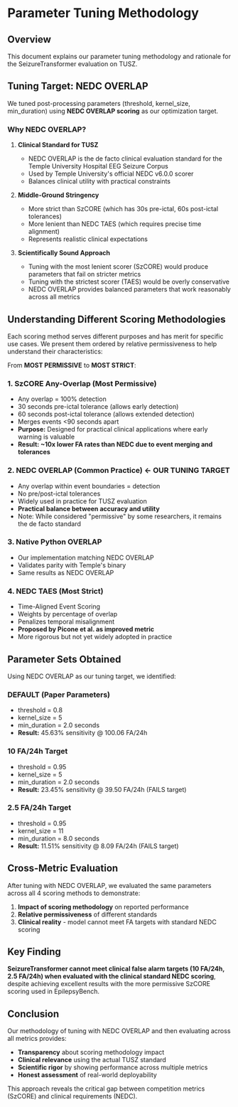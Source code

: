 # Parameter Tuning Methodology

## Overview
This document explains our parameter tuning methodology and rationale for the SeizureTransformer evaluation on TUSZ.

## Tuning Target: NEDC OVERLAP
We tuned post-processing parameters (threshold, kernel_size, min_duration) using **NEDC OVERLAP scoring** as our optimization target.

### Why NEDC OVERLAP?

1. **Clinical Standard for TUSZ**
   - NEDC OVERLAP is the de facto clinical evaluation standard for the Temple University Hospital EEG Seizure Corpus
   - Used by Temple University's official NEDC v6.0.0 scorer
   - Balances clinical utility with practical constraints

2. **Middle-Ground Stringency**
   - More strict than SzCORE (which has 30s pre-ictal, 60s post-ictal tolerances)
   - More lenient than NEDC TAES (which requires precise time alignment)
   - Represents realistic clinical expectations

3. **Scientifically Sound Approach**
   - Tuning with the most lenient scorer (SzCORE) would produce parameters that fail on stricter metrics
   - Tuning with the strictest scorer (TAES) would be overly conservative
   - NEDC OVERLAP provides balanced parameters that work reasonably across all metrics

## Understanding Different Scoring Methodologies

Each scoring method serves different purposes and has merit for specific use cases. We present them ordered by relative permissiveness to help understand their characteristics:

From **MOST PERMISSIVE** to **MOST STRICT**:

### 1. SzCORE Any-Overlap (Most Permissive)
- Any overlap = 100% detection
- 30 seconds pre-ictal tolerance (allows early detection)
- 60 seconds post-ictal tolerance (allows extended detection)
- Merges events <90 seconds apart
- **Purpose:** Designed for practical clinical applications where early warning is valuable
- **Result: ~10x lower FA rates than NEDC due to event merging and tolerances**

### 2. NEDC OVERLAP (Common Practice) ← **OUR TUNING TARGET**
- Any overlap within event boundaries = detection
- No pre/post-ictal tolerances
- Widely used in practice for TUSZ evaluation
- **Practical balance between accuracy and utility**
- Note: While considered "permissive" by some researchers, it remains the de facto standard

### 3. Native Python OVERLAP
- Our implementation matching NEDC OVERLAP
- Validates parity with Temple's binary
- Same results as NEDC OVERLAP

### 4. NEDC TAES (Most Strict)
- Time-Aligned Event Scoring
- Weights by percentage of overlap
- Penalizes temporal misalignment
- **Proposed by Picone et al. as improved metric**
- More rigorous but not yet widely adopted in practice

## Parameter Sets Obtained

Using NEDC OVERLAP as our tuning target, we identified:

### DEFAULT (Paper Parameters)
- threshold = 0.8
- kernel_size = 5
- min_duration = 2.0 seconds
- **Result:** 45.63% sensitivity @ 100.06 FA/24h

### 10 FA/24h Target
- threshold = 0.95
- kernel_size = 5
- min_duration = 2.0 seconds
- **Result:** 23.45% sensitivity @ 39.50 FA/24h (FAILS target)

### 2.5 FA/24h Target
- threshold = 0.95
- kernel_size = 11
- min_duration = 8.0 seconds
- **Result:** 11.51% sensitivity @ 8.09 FA/24h (FAILS target)

## Cross-Metric Evaluation

After tuning with NEDC OVERLAP, we evaluated the same parameters across all 4 scoring methods to demonstrate:

1. **Impact of scoring methodology** on reported performance
2. **Relative permissiveness** of different standards
3. **Clinical reality** - model cannot meet FA targets with standard NEDC scoring

## Key Finding

**SeizureTransformer cannot meet clinical false alarm targets (10 FA/24h, 2.5 FA/24h) when evaluated with the clinical standard NEDC scoring**, despite achieving excellent results with the more permissive SzCORE scoring used in EpilepsyBench.

## Conclusion

Our methodology of tuning with NEDC OVERLAP and then evaluating across all metrics provides:
- **Transparency** about scoring methodology impact
- **Clinical relevance** using the actual TUSZ standard
- **Scientific rigor** by showing performance across multiple metrics
- **Honest assessment** of real-world deployability

This approach reveals the critical gap between competition metrics (SzCORE) and clinical requirements (NEDC).

